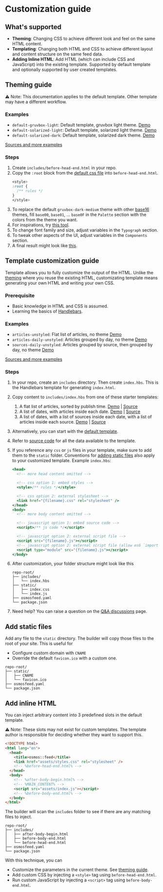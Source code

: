 # Customization guide

## What's supported

- **Theming**: Changing CSS to achieve different look and feel on the same HTML content.
- **Templating**: Changing both HTML and CSS to achieve different layout and content structure on the same feed data.
- **Adding Inline HTML**: Add HTML (which can include CSS and JavaScript) into the existing template. Supported by default template and optionally supported by user created templates.

## Theming guide

⚠ Note: This documentation applies to the default template. Other template may have a different workflow.

### Examples

- `default-gruvbox-light`: Default template, gruvbox light theme. [Demo](https://osmoscraft.github.io/osmosfeed-examples/default-gruvbox-light/)
- `default-solarized-light`: Default template, solarized light theme. [Demo](https://osmoscraft.github.io/osmosfeed-examples/default-solarized-light/)
- `default-solarized-dark`: Default template, solarized dark theme. [Demo](https://osmoscraft.github.io/osmosfeed-examples/default-solarized-dark/)

[Sources and more examples](https://github.com/osmoscraft/osmosfeed-examples)

### Steps

1. Create `includes/before-head-end.html` in your repo.
2. Copy the `:root` block from the [default css file](https://github.com/osmoscraft/osmosfeed/blob/v1.6.0/src/system-static/styles.css) into `before-head-end.html`.
   ```css
   <style>
   :root {
     /** rules */
   }
   </style>
   ```
3. To replace the default `gruvbox-dark-medium` theme with other [base16](https://github.com/chriskempson/base16) themes, fill `base00`, `base01`, ... `base0F` in the `Palette` section with the colors from the theme you want.
4. For inspirations, try [this tool](https://terminal.sexy/).
5. To change font family and size, adjust variables in the `Typograph` section.
6. To tweak other aspects of the UI, adjust variables in the `Components` section.
7. A final result might look like [this](https://github.com/osmoscraft/osmosfeed-examples/blob/main/examples/default-solarized-light/includes/before-head-end.html).

## Template customization guide

Template allows you to fully customize the output of the HTML. Unlike the [theming](#theming-guide) where you reuse the existing HTML, customizating template means generating your own HTML and writing your own CSS.

### Prerequisite

- Basic knowledge in HTML and CSS is assumed.
- Learning the basics of [Handlebars](https://handlebarsjs.com/guide/).

### Examples

- `articles-unstyled`: Flat list of articles, no theme [Demo](https://osmoscraft.github.io/osmosfeed-examples/articles-unstyled/)
- `articles-daily-unstyled`: Articles grouped by day, no theme [Demo](https://osmoscraft.github.io/osmosfeed-examples/articles-daily-unstyled/)
- `sources-daily-unstyled`: Articles grouped by source, then grouped by day, no theme [Demo](https://osmoscraft.github.io/osmosfeed-examples/sources-daily-unstyled/)

[Sources and more examples](https://github.com/osmoscraft/osmosfeed-examples)

### Steps

1. In your repo, create an `includes` directory. Then create `index.hbs`. This is the Handlebars template for generating `index.html`.
2. Copy content to `includes/index.hbs` from one of these starter templates:
   1. A flat list of articles, sorted by publish time. [Demo](https://osmoscraft.github.io/osmosfeed-examples/articles-unstyled/) | [Source](https://github.com/osmoscraft/osmosfeed-examples/blob/main/examples/articles-unstyled/includes/index.hbs)
   2. A list of dates, with articles inside each date. [Demo](https://osmoscraft.github.io/osmosfeed-examples/articles-daily-unstyled/) | [Source](https://github.com/osmoscraft/osmosfeed-examples/blob/main/examples/articles-daily-unstyled/includes/index.hbs)
   3. A list of dates, with a list of sources inside each date, with a list of articles inside each source. [Demo](https://osmoscraft.github.io/osmosfeed-examples/sources-daily-unstyled/) | [Source](https://github.com/osmoscraft/osmosfeed-examples/blob/main/examples/sources-daily-unstyled/includes/index.hbs)
3. Alternatively, you can start with the [default template](https://github.com/osmoscraft/osmosfeed/blob/master/src/system-templates/index.hbs).
4. Refer to [source code](https://github.com/osmoscraft/osmosfeed/blob/master/src/lib/get-template-data.ts) for all the data available to the template.
5. If you reference any `css` or `js` files in your template, make sure to add them to the `static` folder. Conventions for [adding static files](#add-static-files) also apply to your customized template. Example `index.hbs`:

   ```hbs
   <head>
     <!-- more head content omitted -->

     <!-- css option 1: embed styles -->
     <style>/** rules */</style>

     <!-- css option 2: external stylesheet -->
     <link href="{filename}.css" rel="stylesheet" />
   </head>
   <body>
     <!-- more body content omitted -->

     <!-- javascript option 1: embed source code -->
     <script>/** js code */</script>

     <!-- javascript option 2: external script file -->
     <script src="{filename}.js"></script>
     <!-- javascript option 2: external script file (allow es6 `import` syntax) -->
     <script type="module" src="{filename}.js"></script>
   </body>
   ```

6. After customization, your folder structure might look like this
   ```
   repo-root/
   ├── includes/
   │   └── index.hbs
   ├── static/
   │   ├── index.css
   │   └── index.js
   ├── osmosfeed.yaml
   └── package.json
   ```
7. Need help? You can raise a question on the [Q&A discussions](https://github.com/osmoscraft/osmosfeed/discussions/categories/q-a) page.

## Add static files

Add any file to the `static` directory. The builder will copy those files to the root of your site. This is useful for

- Configure custom domain with `CNAME`
- Override the default `favicon.ico` with a custom one.

```
repo-root/
├── static/
│   ├── CNAME
│   └── favicon.ico
├── osmosfeed.yaml
└── package.json
```

## Add inline HTML

You can inject arbitrary content into 3 predefined slots in the default template.

⚠ Note: These slots may not exist for custom templates. The template author is responsible for deciding whether they want to support this.

```html
<!DOCTYPE html>
<html lang="en">
  <head>
    <title>osmos::feed</title>
    <link href="assets/styles.css" rel="stylesheet" />
    <!-- %before-head-end.html% -->
  </head>
  <body>
    <!-- %after-body-begin.html% -->
    <!-- %MAIN_CONTENT% -->
    <script src="assets/index.js"></script>
    <!-- %before-body-end.html% -->
  </body>
</html>
```

The builder will scan the `includes` folder to see if there are any matching files to inject.

```
repo-root/
├── includes/
│   ├── after-body-begin.html
│   ├── before-body-end.html
│   └── before-head-end.html
├── osmosfeed.yaml
└── package.json
```

With this technique, you can

- Customize the parameters in the current theme. See [theming guide](#theming-guide).
- Add custom CSS by injecting a `<style>` tag using `before-head-end.html`.
- Run custom JavaScript by injecting a `<script>` tag using `before-body-end.html`.
